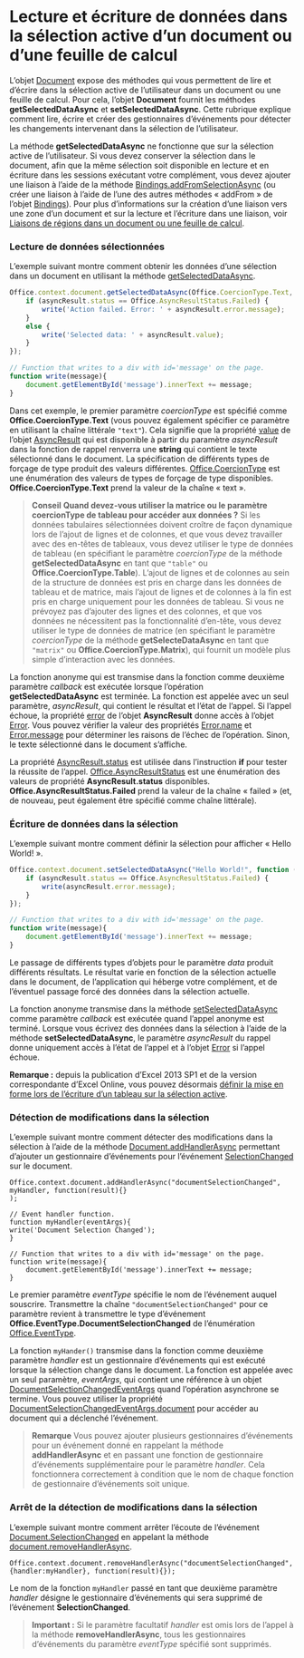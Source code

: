 
# <a name="read-and-write-data-to-the-active-selection-in-a-document-or-spreadsheet"></a>Lecture et écriture de données dans la sélection active d’un document ou d’une feuille de calcul

L’objet [Document](../../reference/shared/document.md) expose des méthodes qui vous permettent de lire et d’écrire dans la sélection active de l’utilisateur dans un document ou une feuille de calcul. Pour cela, l’objet **Document** fournit les méthodes **getSelectedDataAsync** et **setSelectedDataAsync**. Cette rubrique explique comment lire, écrire et créer des gestionnaires d’événements pour détecter les changements intervenant dans la sélection de l’utilisateur.

La méthode **getSelectedDataAsync** ne fonctionne que sur la sélection active de l’utilisateur. Si vous devez conserver la sélection dans le document, afin que la même sélection soit disponible en lecture et en écriture dans les sessions exécutant votre complément, vous devez ajouter une liaison à l’aide de la méthode [Bindings.addFromSelectionAsync](http://msdn.microsoft.com/en-us/library/edc99214-e63e-43f2-9392-97ead42fc155.aspx) (ou créer une liaison à l’aide de l’une des autres méthodes « addFrom » de l’objet [Bindings](http://msdn.microsoft.com/en-us/library/09979e31-3bfb-45be-adda-0f7cc2db1fe1.aspx)). Pour plus d’informations sur la création d’une liaison vers une zone d’un document et sur la lecture et l’écriture dans une liaison, voir [Liaisons de régions dans un document ou une feuille de calcul](../../docs/develop/bind-to-regions-in-a-document-or-spreadsheet.md).


### <a name="read-selected-data"></a>Lecture de données sélectionnées


L’exemple suivant montre comment obtenir les données d’une sélection dans un document en utilisant la méthode [getSelectedDataAsync](../../reference/shared/document.getselecteddataasync.md).


```js
Office.context.document.getSelectedDataAsync(Office.CoercionType.Text, function (asyncResult) {
    if (asyncResult.status == Office.AsyncResultStatus.Failed) {
        write('Action failed. Error: ' + asyncResult.error.message);
    }
    else {
        write('Selected data: ' + asyncResult.value);
    }
});

// Function that writes to a div with id='message' on the page.
function write(message){
    document.getElementById('message').innerText += message; 
}
```

Dans cet exemple, le premier paramètre _coercionType_ est spécifié comme **Office.CoercionType.Text** (vous pouvez également spécifier ce paramètre en utilisant la chaîne littérale `"text"`). Cela signifie que la propriété [value](../../reference/shared/asyncresult.status.md) de l’objet [AsyncResult](../../reference/shared/asyncresult.md) qui est disponible à partir du paramètre _asyncResult_ dans la fonction de rappel renverra une **string** qui contient le texte sélectionné dans le document. La spécification de différents types de forçage de type produit des valeurs différentes. [Office.CoercionType](../../reference/shared/coerciontype-enumeration.md) est une énumération des valeurs de types de forçage de type disponibles. **Office.CoercionType.Text** prend la valeur de la chaîne « text ».


 >**Conseil**   **Quand devez-vous utiliser la matrice ou le paramètre coercionType de tableau pour accéder aux données ?** Si les données tabulaires sélectionnées doivent croître de façon dynamique lors de l’ajout de lignes et de colonnes, et que vous devez travailler avec des en-têtes de tableaux, vous devez utiliser le type de données de tableau (en spécifiant le paramètre _coercionType_ de la méthode **getSelectedDataAsync** en tant que `"table"` ou **Office.CoercionType.Table**). L’ajout de lignes et de colonnes au sein de la structure de données est pris en charge dans les données de tableau et de matrice, mais l’ajout de lignes et de colonnes à la fin est pris en charge uniquement pour les données de tableau. Si vous ne prévoyez pas d’ajouter des lignes et des colonnes, et que vos données ne nécessitent pas la fonctionnalité d’en-tête, vous devez utiliser le type de données de matrice (en spécifiant le paramètre  _coercionType_ de la méthode **getSelecteDataAsync** en tant que `"matrix"` ou **Office.CoercionType.Matrix**), qui fournit un modèle plus simple d’interaction avec les données.

La fonction anonyme qui est transmise dans la fonction comme deuxième paramètre _callback_ est exécutée lorsque l’opération **getSelectedDataAsync** est terminée. La fonction est appelée avec un seul paramètre, _asyncResult_, qui contient le résultat et l’état de l’appel. Si l’appel échoue, la propriété [error](../../reference/shared/asyncresult.context.md) de l’objet **AsyncResult** donne accès à l’objet [Error](../../reference/shared/error.md). Vous pouvez vérifier la valeur des propriétés [Error.name](../../reference/shared/error.name.md) et [Error.message](../../reference/shared/error.message.md) pour déterminer les raisons de l’échec de l’opération. Sinon, le texte sélectionné dans le document s’affiche.

La propriété [AsyncResult.status](../../reference/shared/asyncresult.error.md) est utilisée dans l’instruction **if** pour tester la réussite de l’appel. [Office.AsyncResultStatus](../../reference/shared/asyncresultstatus-enumeration.md) est une énumération des valeurs de propriété **AsyncResult.status** disponibles. **Office.AsyncResultStatus.Failed** prend la valeur de la chaîne « failed » (et, de nouveau, peut également être spécifié comme chaîne littérale).


### <a name="write-data-to-the-selection"></a>Écriture de données dans la sélection


L’exemple suivant montre comment définir la sélection pour afficher « Hello World! ».


```js
Office.context.document.setSelectedDataAsync("Hello World!", function (asyncResult) {
    if (asyncResult.status == Office.AsyncResultStatus.Failed) {
        write(asyncResult.error.message);
    }
});

// Function that writes to a div with id='message' on the page.
function write(message){
    document.getElementById('message').innerText += message; 
}
```

Le passage de différents types d’objets pour le paramètre  _data_ produit différents résultats. Le résultat varie en fonction de la sélection actuelle dans le document, de l’application qui héberge votre complément, et de l’éventuel passage forcé des données dans la sélection actuelle.

La fonction anonyme transmise dans la méthode [setSelectedDataAsync](../../reference/shared/document.setselecteddataasync.md) comme paramètre _callback_ est exécutée quand l’appel anonyme est terminé. Lorsque vous écrivez des données dans la sélection à l’aide de la méthode **setSelectedDataAsync**, le paramètre _asyncResult_ du rappel donne uniquement accès à l’état de l’appel et à l’objet [Error](../../reference/shared/error.md) si l’appel échoue.

 **Remarque :** depuis la publication d’Excel 2013 SP1 et de la version correspondante d’Excel Online, vous pouvez désormais [définir la mise en forme lors de l’écriture d’un tableau sur la sélection active](../../docs/excel/format-tables-in-add-ins-for-excel.md).


### <a name="detect-changes-in-the-selection"></a>Détection de modifications dans la sélection


L’exemple suivant montre comment détecter des modifications dans la sélection à l’aide de la méthode [Document.addHandlerAsync](../../reference/shared/document.addhandlerasync.md) permettant d’ajouter un gestionnaire d’événements pour l’événement [SelectionChanged](../../reference/shared/document.selectionchanged.event.md) sur le document.


```
Office.context.document.addHandlerAsync("documentSelectionChanged", myHandler, function(result){} 
);

// Event handler function.
function myHandler(eventArgs){
write('Document Selection Changed');
}

// Function that writes to a div with id='message' on the page.
function write(message){
    document.getElementById('message').innerText += message; 
}
```

Le premier paramètre  _eventType_ spécifie le nom de l’événement auquel souscrire. Transmettre la chaîne `"documentSelectionChanged"` pour ce paramètre revient à transmettre le type d’événement **Office.EventType.DocumentSelectionChanged** de l’énumération [Office.EventType](../../reference/shared/eventtype-enumeration.md).

La fonction `myHander()` transmise dans la fonction comme deuxième paramètre _handler_ est un gestionnaire d’événements qui est exécuté lorsque la sélection change dans le document. La fonction est appelée avec un seul paramètre, _eventArgs_, qui contient une référence à un objet [DocumentSelectionChangedEventArgs](../../reference/shared/document.selectionchangedeventargs.md) quand l’opération asynchrone se termine. Vous pouvez utiliser la propriété [DocumentSelectionChangedEventArgs.document](../../reference/shared/document.selectionchangedeventargs.document.md) pour accéder au document qui a déclenché l’événement.


 >**Remarque**  Vous pouvez ajouter plusieurs gestionnaires d’événements pour un événement donné en rappelant la méthode  **addHandlerAsync** et en passant une fonction de gestionnaire d’événements supplémentaire pour le paramètre _handler_. Cela fonctionnera correctement à condition que le nom de chaque fonction de gestionnaire d’événements soit unique.


### <a name="stop-detecting-changes-in-the-selection"></a>Arrêt de la détection de modifications dans la sélection


L’exemple suivant montre comment arrêter l’écoute de l’événement [Document.SelectionChanged](../../reference/shared/document.selectionchanged.event.md) en appelant la méthode [document.removeHandlerAsync](../../reference/shared/document.removehandlerasync.md).


```
Office.context.document.removeHandlerAsync("documentSelectionChanged", {handler:myHandler}, function(result){});
```

Le nom de la fonction  `myHandler` passé en tant que deuxième paramètre _handler_ désigne le gestionnaire d’événements qui sera supprimé de l’événement **SelectionChanged**.


 >**Important :**  Si le paramètre facultatif  _handler_ est omis lors de l’appel à la méthode **removeHandlerAsync**, tous les gestionnaires d’événements du paramètre  _eventType_ spécifié sont supprimés.

